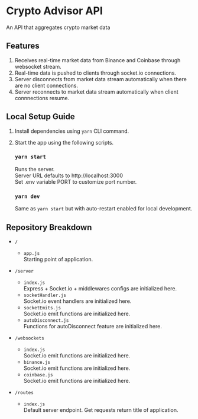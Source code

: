 # Crypto Advisor API

An API that aggregates crypto market data

## Features

1. Receives real-time market data from Binance and Coinbase through websocket stream.
2. Real-time data is pushed to clients through socket.io connections.
3. Server disconnects from market data stream automatically when there are no client connections.
4. Server reconnects to market data stream automatically when client connnections resume.

## Local Setup Guide

1. Install dependencies using `yarn` CLI command.
2. Start the app using the following scripts.

   ### `yarn start`

   Runs the server.\
   Server URL defaults to http://localhost:3000\
   Set .env variable PORT to customize port number.

   ### `yarn dev`

   Same as `yarn start` but with auto-restart enabled for local development.

## Repository Breakdown

- `/`

  - `app.js`\
    Starting point of application.

- `/server`

  - `index.js`\
    Express + Socket.io + middlewares configs are initialized here.
  - `socketHandler.js`\
    Socket.io event handlers are initialized here.
  - `socketEmits.js`\
    Socket.io emit functions are initialized here.
  - `autoDisconnect.js`\
    Functions for autoDisconnect feature are initialized here.

- `/websockets`

  - `index.js`\
    Socket.io emit functions are initialized here.
  - `binance.js`\
    Socket.io emit functions are initialized here.
  - `coinbase.js`\
    Socket.io emit functions are initialized here.

- `/routes`
  - `index.js`\
    Default server endpoint. Get requests return title of application.
